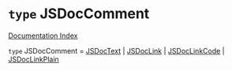 # `type` JSDocComment

[Documentation Index](../README.md)

`type` JSDocComment = [JSDocText](../private.interface.JSDocText/README.md) | [JSDocLink](../private.interface.JSDocLink/README.md) | [JSDocLinkCode](../private.interface.JSDocLinkCode/README.md) | [JSDocLinkPlain](../private.interface.JSDocLinkPlain/README.md)